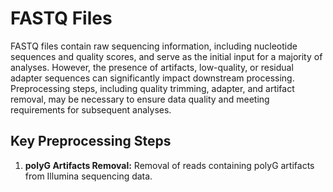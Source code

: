 
# FASTQ Files

FASTQ files contain raw sequencing information, including nucleotide sequences and quality scores, and serve as the initial input for a majority of analyses. However, the presence of artifacts, low-quality, or residual adapter sequences can significantly impact downstream processing. Preprocessing steps, including quality trimming, adapter, and artifact removal, may be necessary to ensure data quality and meeting requirements for subsequent analyses.


## Key Preprocessing Steps

1. **polyG Artifacts Removal:** Removal of reads containing polyG artifacts from Illumina sequencing data.
